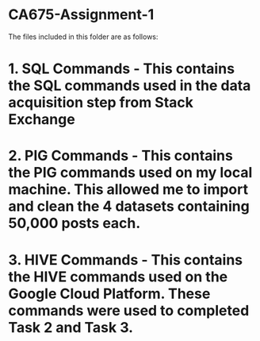 # CA675-Assignment-1

The files included in this folder are as follows:
# 1. SQL Commands - This contains the SQL commands used in the data acquisition step from Stack Exchange
# 2. PIG Commands - This contains the PIG commands used on my local machine. This allowed me to import and clean the 4 datasets containing 50,000 posts each.
# 3. HIVE Commands - This contains the HIVE commands used on the Google Cloud Platform. These commands were used to completed Task 2 and Task 3.
